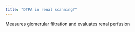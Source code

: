 ```yaml
---
title: "DTPA in renal scanning?"
---
```

Measures glomerular filtration and evaluates renal perfusion

